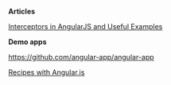 **Articles**

[Interceptors in AngularJS and Useful Examples](http://www.webdeveasy.com/interceptors-in-angularjs-and-useful-examples/)

**Demo apps**

https://github.com/angular-app/angular-app

[Recipes with Angular.js](https://github.com/fdietz/recipes-with-angular-js-examples)
